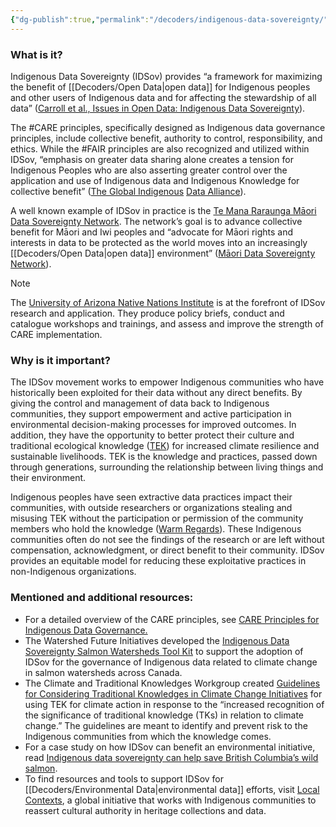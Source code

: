 ```yaml
---
{"dg-publish":true,"permalink":"/decoders/indigenous-data-sovereignty/","tags":["CARE","FAIR","Māori","researchpractices","stewardship","extractivism","Canada","knowledge","Indigenousdata"]}
---
```


### **What is it?**

Indigenous Data Sovereignty (IDSov) provides “a framework for maximizing the benefit of [[Decoders/Open Data\|open data]] for Indigenous peoples and other users of Indigenous data and for affecting the stewardship of all data” ([Carroll et al., Issues in Open Data: Indigenous Data Sovereignty](https://nnigovernance.arizona.edu/issues-open-data-indigenous-data-sovereignty?_gl=1*mec3tn*_gcl_au*MTg3NDgwMDU4My4xNzM3NTc0MTcx*_ga*MjAwOTY0OTA3LjE3Mzc1NzQxNzI.*_ga_7PV3540XS3*MTczODY5NjQ2My41LjAuMTczODY5NzQwNi4wLjAuMTMxMDM5Mjk5NQ..)). 

The #CARE principles, specifically designed as Indigenous data governance principles, include collective benefit, authority to control, responsibility, and ethics. While the #FAIR principles are also recognized and utilized within IDSov, “emphasis on greater data sharing alone creates a tension for Indigenous Peoples who are also asserting greater control over the application and use of Indigenous data and Indigenous Knowledge for collective benefit” ([The Global Indigenous](https://static1.squarespace.com/static/5d3799de845604000199cd24/t/6397b363b502ff481fce6baf/1670886246948/CARE%2BPrinciples_One%2BPagers%2BFINAL_Oct_17_2019.pdf) [Data Alliance](https://static1.squarespace.com/static/5d3799de845604000199cd24/t/6397b363b502ff481fce6baf/1670886246948/CARE%2BPrinciples_One%2BPagers%2BFINAL_Oct_17_2019.pdf)). 

A well known example of IDSov in practice is the [Te Mana Raraunga Māori Data Sovereignty Network](https://www.temanararaunga.maori.nz/). The network’s goal is to advance collective benefit for Māori and Iwi peoples and “advocate for Māori rights and interests in data to be protected as the world moves into an increasingly [[Decoders/Open Data\|open data]] environment” ([Māori Data Sovereignty Network](https://www.temanararaunga.maori.nz/)). 

> [!NOTE]
> The [University of Arizona Native Nations Institute](https://nni.arizona.edu/our-work/research-policy-analysis/indigenous-data-sovereignty-governance) is at the forefront of IDSov research and application. They produce policy briefs, conduct and catalogue workshops and trainings, and assess and improve the strength of CARE implementation. 

  

### **Why is it important?**

The IDSov movement works to empower Indigenous communities who have historically been exploited for their data without any direct benefits. By giving the control and management of data back to Indigenous communities, they support empowerment and active participation in environmental decision-making processes for improved outcomes. In addition, they have the opportunity to better protect their culture and traditional ecological knowledge ([TEK](https://www.bia.gov/service/fuels-management/traditional-knowledge#:~:text=Traditional%20ecological%20knowledge%20\(TEK\)%20is,and%20forecast%20future%20forest%20implications.)) for increased climate resilience and sustainable livelihoods. TEK is the knowledge and practices, passed down through generations, surrounding the relationship between living things and their environment. 

Indigenous peoples have seen extractive data practices impact their communities, with outside researchers or organizations stealing and misusing TEK without the participation or permission of the community members who hold the knowledge ([Warm Regards](https://ourwarmregards.medium.com/indigenous-climate-knowledges-and-data-sovereignty-4fc756b9476e)). These Indigenous communities often do not see the findings of the research or are left without compensation, acknowledgment, or direct benefit to their community. IDSov provides an equitable model for reducing these exploitative practices in non-Indigenous organizations. 

  

### **Mentioned and additional resources:**

- For a detailed overview of the CARE principles, see [CARE Principles for Indigenous Data Governance.](https://static1.squarespace.com/static/5d3799de845604000199cd24/t/6397b363b502ff481fce6baf/1670886246948/CARE%2BPrinciples_One%2BPagers%2BFINAL_Oct_17_2019.pdf)
- The Watershed Future Initiatives developed the [Indigenous Data Sovereignty Salmon Watersheds Tool Kit](https://www.watershedfuturesinitiative.com/_files/ugd/54efec_23457de908604ab7bf0bdd0454384a59.pdf) to support the adoption of IDSov for the governance of Indigenous data related to climate change in salmon watersheds across Canada.
- The Climate and Traditional Knowledges Workgroup created [Guidelines for Considering Traditional Knowledges in Climate Change Initiatives](https://climatetkw.wordpress.com/guidelines/) for using TEK for climate action in response to the “increased recognition of the significance of traditional knowledge (TKs) in relation to climate change.” The guidelines are meant to identify and prevent risk to the Indigenous communities from which the knowledge comes.
- For a case study on how IDSov can benefit an environmental initiative, read [Indigenous data sovereignty can help save British Columbia’s wild salmon](https://theconversation.com/indigenous-data-sovereignty-can-help-save-british-columbias-wild-salmon-229564#:~:text=Republish%20our%20articles%20for%20free,under%20a%20Creative%20Commons%20license.&text=Non%2DIndigenous%20scientists%20increasingly%20realize,for%20successful%20collaborations%20and%20conservation). 
- To find resources and tools to support IDSov for [[Decoders/Environmental Data\|environmental data]] efforts, visit [Local Contexts](https://localcontexts.org/), a global initiative that works with Indigenous communities to reassert cultural authority in heritage collections and data.
